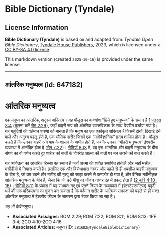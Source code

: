 # Bible Dictionary (Tyndale)

## License Information

**Bible Dictionary (Tyndale)** is based on and adapted from: _Tyndale Open Bible Dictionary_, [Tyndale House Publishers](https://tyndaleopenresources.com/), 2023, which is licensed under a [CC BY-SA 4.0 license](https://creativecommons.org/licenses/by-sa/4.0/legalcode.en).

This markdown version (created `2025-10-16`) is provided under the same license.



--------------------------------

## आंतरिक मनुष्यत्व (id: 647182)

आंतरिक मनुष्यत्व
================

एक मनुष्य का आंतरिक, अदृश्य अस्तित्व। यह पौलुस का वाक्यांश “छिपे हुए मनुष्यत्व” के समान है [1 पतरस 3:4](https://ref.ly/1Pet3:4) (तुलना करें [रोम 2:29](https://ref.ly/Rom2:29)), जहाँ बाहरी रूप को आंतरिक वास्तविकता के साथ विपरीत दर्शाया गया है। यह यहूदियों की वर्तमान धारणा को मानता है कि मनुष्य का एक एकीकृत अस्तित्व है जिसमें दोनों, दिखाई देने वाले और अदृश्य पहलू होते हैं, एक भौतिक शरीर जिसमें एक “मनोवैज्ञानिक” हृदय शामिल होता है। पौलुस कहते हैं कि उनका बाहरी अंग पाप के शासन के अधीन होते हैं, जबकि उनका “भीतरी मनुष्यत्व” ईश्वरीय व्यवस्था में आनंदित होता है ([रोम 7:22](https://ref.ly/Rom7:22))। [रोमियों 8:13](https://ref.ly/Rom8:13) में, वह इस आंतरिक और बाहरी मनुष्यत्व के बीच संघर्ष का वो वर्णन करते हुए शारीर की बातों के विपरीत आत्मा की बातों पर मन लगाने की बात करते हैं।

यह व्यक्तित्व का आंतरिक हिस्सा वह स्थान है जहाँ आत्मा की शक्ति स्थापित होती है और जहाँ मसीह, मसीहीयो में निवास करते हैं। इसलिए एक और विरोधाभास नश्वर और पहले से ही क्षयशील बाहरी मनुष्यत्व के बीच है, जो उम्र बढ़ने और मसीह की मृत्यु को साझा करने से कमजोर हो गया है, और दैनिक नवीनीकृत आंतरिक मनुष्यत्व के बीच है, जैसा कि जी उठे यीशु का जीवन नश्वर देह में प्रकट होता है ([2 कुरि 4:10–16](https://ref.ly/2Cor4:10-2Cor4:16))। [रोमियों 8:11](https://ref.ly/Rom8:11) के प्रकाश में यह संभवतः नए एवं पुराने नियम के मध्यकाल में (इंटरटेस्टामेंटल) यहूदी धर्म की एक परिकल्पना का गुंजन कर सकता है कि वर्तमान शरीर के आत्मिक समकक्ष को पहले से ही भक्त आंतरिक मनुष्यत्व में ईश्वरीय जीवन के जागरण द्वारा तैयार किया जा रहा है।

*यह भी देखें* मनुष्य। 

* **Associated Passages:** ROM 2:29; ROM 7:22; ROM 8:11; ROM 8:13; 1PE 3:4; 2CO 4:10–2CO 4:16
* **Associated Articles:** मनुष्य (ID: `381682@TyndaleBibleDictionary`)

